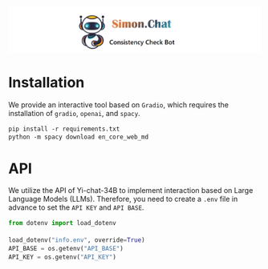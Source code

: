 ![SimonChat](./image/SimonChat.png)
# Installation
We provide an interactive tool based on `Gradio`, which requires the installation of `gradio`, `openai`, and `spacy`.

```shell
pip install -r requirements.txt
python -m spacy download en_core_web_md
```
# API
We utilize the API of Yi-chat-34B to implement interaction based on Large Language Models (LLMs). Therefore, you need to create a `.env` file in advance to set the `API KEY` and `API BASE`.
```python
from dotenv import load_dotenv

load_dotenv("info.env", override=True)
API_BASE = os.getenv("API_BASE")
API_KEY = os.getenv("API_KEY")
```
